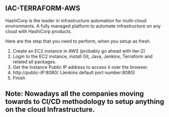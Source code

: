 ## IAC-TERRAFORM-AWS

HashiCorp is the leader in infrastructure automation for multi-cloud environments. A fully managed platform to automate infrastructure on any cloud with HashiCorp products.

Here are the step that you need to perform, when you setup as fresh.

1) Create an EC2 instance in AWS (probably go ahead with tier-2)
2) Login to the EC2 instance, install Git, Java, Jenkins, Terraform and related all packages.
3) Get the Instance Public IP address to access it over the browser.
4) http://public-IP:8080/  (Jenkins default port number:8080)
5) Finish

## Note: Nowadays all the companies moving towards to CI/CD methodology to setup anything on the cloud Infrastructure.


